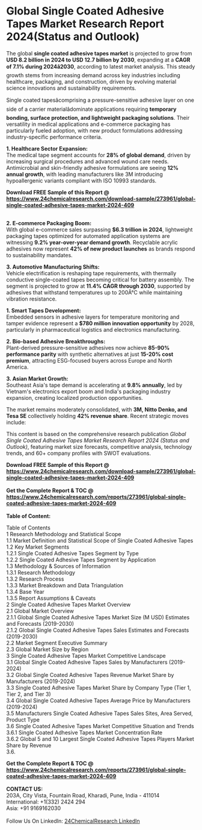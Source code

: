<h1>Global Single Coated Adhesive Tapes Market Research Report 2024(Status and Outlook)</h1><p>The global <strong>single coated adhesive tapes market</strong> is projected to grow from <strong>USD 8.2 billion in 2024 to USD 12.7 billion by 2030</strong>, expanding at a <strong>CAGR of 7.1% during 2024â2030</strong>, according to latest market analysis. This steady growth stems from increasing demand across key industries including healthcare, packaging, and construction, driven by evolving material science innovations and sustainability requirements.</p><p>Single coated tapesâcomprising a pressure-sensitive adhesive layer on one side of a carrier materialâdominate applications requiring <strong>temporary bonding, surface protection, and lightweight packaging solutions</strong>. Their versatility in medical applications and e-commerce packaging has particularly fueled adoption, with new product formulations addressing industry-specific performance criteria.</p><p><strong>1. Healthcare Sector Expansion:</strong><br>
The medical tape segment accounts for <strong>28% of global demand</strong>, driven by increasing surgical procedures and advanced wound care needs. Antimicrobial and skin-friendly adhesive formulations are seeing <strong>12% annual growth</strong>, with leading manufacturers like 3M introducing hypoallergenic variants compliant with ISO 10993 standards.</p><div><b>Download FREE Sample of this Report @ 
            <a href="https://www.24chemicalresearch.com/download-sample/273961/global-single-coated-adhesive-tapes-market-2024-409">
            https://www.24chemicalresearch.com/download-sample/273961/global-single-coated-adhesive-tapes-market-2024-409</a></b></div><br><p><strong>2. E-commerce Packaging Boom:</strong><br>
With global e-commerce sales surpassing <strong>$6.3 trillion in 2024</strong>, lightweight packaging tapes optimized for automated application systems are witnessing <strong>9.2% year-over-year demand growth</strong>. Recyclable acrylic adhesives now represent <strong>42% of new product launches</strong> as brands respond to sustainability mandates.</p><p><strong>3. Automotive Manufacturing Shifts:</strong><br>
Vehicle electrification is reshaping tape requirements, with thermally conductive single-coated tapes becoming critical for battery assembly. The segment is projected to grow at <strong>11.4% CAGR through 2030</strong>, supported by adhesives that withstand temperatures up to 200Â°C while maintaining vibration resistance.</p><p><strong>1. Smart Tapes Development:</strong><br>
Embedded sensors in adhesive layers for temperature monitoring and tamper evidence represent a <strong>$780 million innovation opportunity</strong> by 2028, particularly in pharmaceutical logistics and electronics manufacturing.</p><p><strong>2. Bio-based Adhesive Breakthroughs:</strong><br>
Plant-derived pressure-sensitive adhesives now achieve <strong>85-90% performance parity</strong> with synthetic alternatives at just <strong>15-20% cost premium</strong>, attracting ESG-focused buyers across Europe and North America.</p><p><strong>3. Asian Market Growth:</strong><br>
Southeast Asia's tape demand is accelerating at <strong>9.8% annually</strong>, led by Vietnam's electronics export boom and India's packaging industry expansion, creating localized production opportunities.</p><p>The market remains moderately consolidated, with <strong>3M, Nitto Denko, and Tesa SE</strong> collectively holding <strong>42% revenue share</strong>. Recent strategic moves include:</p><p>This content is based on the comprehensive research publication <em>Global Single Coated Adhesive Tapes Market Research Report 2024 (Status and Outlook)</em>, featuring market size forecasts, competitive analysis, technology trends, and 60+ company profiles with SWOT evaluations.</p><div><b>Download FREE Sample of this Report @ 
            <a href="https://www.24chemicalresearch.com/download-sample/273961/global-single-coated-adhesive-tapes-market-2024-409">
            https://www.24chemicalresearch.com/download-sample/273961/global-single-coated-adhesive-tapes-market-2024-409</a></b></div><br><div><b>Get the Complete Report & TOC @ 
            <a href="https://www.24chemicalresearch.com/reports/273961/global-single-coated-adhesive-tapes-market-2024-409">
            https://www.24chemicalresearch.com/reports/273961/global-single-coated-adhesive-tapes-market-2024-409</a></b></div><br>
            <b>Table of Content:</b><p>Table of Contents<br />
1 Research Methodology and Statistical Scope<br />
1.1 Market Definition and Statistical Scope of Single Coated Adhesive Tapes<br />
1.2 Key Market Segments<br />
1.2.1 Single Coated Adhesive Tapes Segment by Type<br />
1.2.2 Single Coated Adhesive Tapes Segment by Application<br />
1.3 Methodology & Sources of Information<br />
1.3.1 Research Methodology<br />
1.3.2 Research Process<br />
1.3.3 Market Breakdown and Data Triangulation<br />
1.3.4 Base Year<br />
1.3.5 Report Assumptions & Caveats<br />
2 Single Coated Adhesive Tapes Market Overview<br />
2.1 Global Market Overview<br />
2.1.1 Global Single Coated Adhesive Tapes Market Size (M USD) Estimates and Forecasts (2019-2030)<br />
2.1.2 Global Single Coated Adhesive Tapes Sales Estimates and Forecasts (2019-2030)<br />
2.2 Market Segment Executive Summary<br />
2.3 Global Market Size by Region<br />
3 Single Coated Adhesive Tapes Market Competitive Landscape<br />
3.1 Global Single Coated Adhesive Tapes Sales by Manufacturers (2019-2024)<br />
3.2 Global Single Coated Adhesive Tapes Revenue Market Share by Manufacturers (2019-2024)<br />
3.3 Single Coated Adhesive Tapes Market Share by Company Type (Tier 1, Tier 2, and Tier 3)<br />
3.4 Global Single Coated Adhesive Tapes Average Price by Manufacturers (2019-2024)<br />
3.5 Manufacturers Single Coated Adhesive Tapes Sales Sites, Area Served, Product Type<br />
3.6 Single Coated Adhesive Tapes Market Competitive Situation and Trends<br />
3.6.1 Single Coated Adhesive Tapes Market Concentration Rate<br />
3.6.2 Global 5 and 10 Largest Single Coated Adhesive Tapes Players Market Share by Revenue<br />
3.6.</p><div><b>Get the Complete Report & TOC @ 
            <a href="https://www.24chemicalresearch.com/reports/273961/global-single-coated-adhesive-tapes-market-2024-409">
            https://www.24chemicalresearch.com/reports/273961/global-single-coated-adhesive-tapes-market-2024-409</a></b></div><br><b>CONTACT US:</b><br>
            203A, City Vista, Fountain Road, Kharadi, Pune, India - 411014<br>
            International: +1(332) 2424 294<br>
            Asia: +91 9169162030 <br><br>
            Follow Us On LinkedIn: <a href="https://www.linkedin.com/company/24chemicalresearch/">24ChemicalResearch LinkedIn</a>